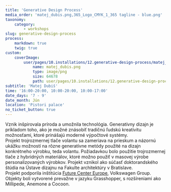 ```yaml
---
title: 'Generative Design Process'
media_order: 'matej_dubis.png,365_Logo_CMYK_1_365 tagline - blue.png'
taxonomy:
    category:
        - workshops
slug: generative-design-process
process:
    markdown: true
    twig: true
custom:
    coverImage:
        user/pages/10.installations/12.generative-design-process/matej_dubis.png:
            name: matej_dubis.png
            type: image/png
            size: 64678
            path: user/pages/10.installations/12.generative-design-process/matej_dubis.png
subtitle: 'Matej Dubiš'
time: '16:00-20:00, 10:00-20:00, 10:00-17:00'
date_days: '7 - 9'
date_month: Jún
location: 'Pistori palace'
no_ticket_button: true
---
```


Vznik inšpirovala príroda a umožnila technológia. Generatívny dizajn je príkladom toho, ako je možné znásobiť tradičnú ľudskú kreativitu možnosťami, ktoré prinášajú moderné výpočtové systémy.
<br>
Projekt trojrozmernej tlače volantu sa zameriava na prieskum a názornú ukážku možností na rôzne generatívne metódy použité na dizajn konkrétneho výrobku, teda volantu. Požiadavkou bolo použitie trojrozmernej tlače z hybridných materiálov, ktoré možno použiť v masovej výrobe personalizovaných výrobkov. Projekt vznikol ako súčasť doktorandského štúdia na Ústave dizajnu na Fakulte architektúry v Bratislave. 
<br>
Projekt podporila inštitúcia [Future Center Europe](https://www.volkswagenag.com/en/news/stories/2018/05/never-forget-the-users.html), Volkswagen Group. 
<br>
Objekty boli vytvorené prevažne v jazyku Grasshopper, s rozšíreniami ako Millipede, Anemone a Cocoon.